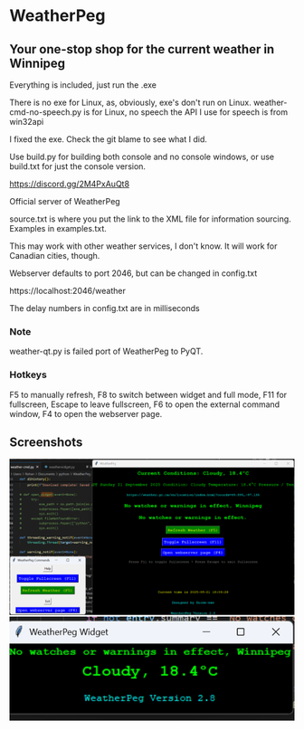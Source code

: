 # WeatherPeg

## Your one-stop shop for the current weather in Winnipeg

Everything is included, just run the .exe

There is no exe for Linux, as, obviously, exe's don't run on Linux. weather-cmd-no-speech.py is for Linux, no speech the API I use for speech is from win32api 

I fixed the exe. Check the git blame to see what I did. 

Use build.py for building both console and no console windows, or use build.txt for just the console version. 

https://discord.gg/2M4PxAuQt8

Official server of WeatherPeg

source.txt is where you put the link to the XML file for information sourcing. Examples in examples.txt. 

This may work with other weather services, I don't know. It will work for Canadian cities, though. 

Webserver defaults to port 2046, but can be changed in config.txt

https://localhost:2046/weather

The delay numbers in config.txt are in milliseconds

### Note

weather-qt.py is failed port of WeatherPeg to PyQT.

### Hotkeys

F5 to manually refresh, F8 to switch between widget and full mode, F11 for fullscreen, Escape to leave fullscreen, F6 to open the external command window, F4 to open the webserver page. 

## Screenshots

![screenshot of full mode of WeatherPeg](images/fullmode.png)
![screenshot of widget mode](images/widgetmode.png)

